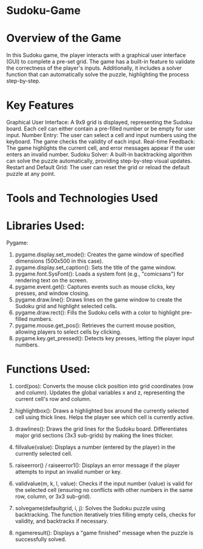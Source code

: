 # Sudoku-Game

# Overview of the Game
In this Sudoku game, the player interacts with a graphical user interface (GUI) to complete a pre-set grid. The game has a built-in feature to validate the correctness of the player's inputs. Additionally, it includes a solver function that can automatically solve the puzzle, highlighting the process step-by-step.

# Key Features
Graphical User Interface: A 9x9 grid is displayed, representing the Sudoku board. Each cell can either contain a pre-filled number or be empty for user input.
Number Entry: The user can select a cell and input numbers using the keyboard. The game checks the validity of each input.
Real-time Feedback: The game highlights the current cell, and error messages appear if the user enters an invalid number.
Sudoku Solver: A built-in backtracking algorithm can solve the puzzle automatically, providing step-by-step visual updates.
Restart and Default Grid: The user can reset the grid or reload the default puzzle at any point.

# Tools and Technologies Used
# Libraries Used:
Pygame:
1. pygame.display.set_mode(): Creates the game window of specified dimensions (500x500 in this case).
2. pygame.display.set_caption(): Sets the title of the game window.
3. pygame.font.SysFont(): Loads a system font (e.g., "comicsans") for rendering text on the screen.
4. pygame.event.get(): Captures events such as mouse clicks, key presses, and window closing.
5. pygame.draw.line(): Draws lines on the game window to create the Sudoku grid and highlight selected cells.
6. pygame.draw.rect(): Fills the Sudoku cells with a color to highlight pre-filled numbers.
7. pygame.mouse.get_pos(): Retrieves the current mouse position, allowing players to select cells by clicking.
8. pygame.key.get_pressed(): Detects key presses, letting the player input numbers.

# Functions Used:
1. cord(pos):
Converts the mouse click position into grid coordinates (row and column).
Updates the global variables x and z, representing the current cell's row and column.

2. highlightbox():
Draws a highlighted box around the currently selected cell using thick lines.
Helps the player see which cell is currently active.

3. drawlines():
Draws the grid lines for the Sudoku board.
Differentiates major grid sections (3x3 sub-grids) by making the lines thicker.

4. fillvalue(value):
Displays a number (entered by the player) in the currently selected cell.

5. raiseerror() / raiseerror1():
Displays an error message if the player attempts to input an invalid number or key.

6. validvalue(m, k, l, value):
Checks if the input number (value) is valid for the selected cell (ensuring no conflicts with other numbers in the same row, column, or 3x3 sub-grid).

7. solvegame(defaultgrid, i, j):
Solves the Sudoku puzzle using backtracking.
The function iteratively tries filling empty cells, checks for validity, and backtracks if necessary.

8. ngameresult():
Displays a "game finished" message when the puzzle is successfully solved.
